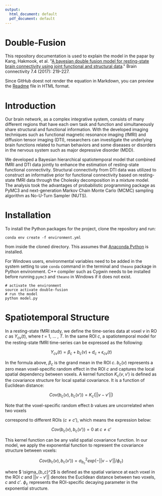 ```yaml
---
output:
  html_document: default
  pdf_document: default
---
```

# Double-Fusion
This repository documentation is used to explain the model in the papar by Kang, Hakmook, et al. "[A bayesian double fusion model for resting-state brain connectivity using joint functional and structural data](https://www.liebertpub.com/doi/abs/10.1089/brain.2016.0447)." Brain connectivity 7.4 (2017): 219-227.

Since GitHub doest not render the equation in Markdown, you can preview the [Readme](https://htmlpreview.github.io/?https://github.com/wangruinju/Double-Fusion/blob/master/README.html) file in HTML format. 

# Introduction

Our brain network, as a complex integrative system, consists of many different regions that have each own task and function and simultaneously share structural and functional information. With the developed imaging techniques such as functional magnetic resonance imaging (fMRI) and diffusion tensor imaging (DTI), researchers can investigate the underlying brain functions related to human behaviors and some diseases or disorders in the nervous system such as major depressive disorder (MDD).

We developed a Bayesian hierarchical spatiotemporal model that combined fMRI and DTI data jointly to enhance the estimation of resting-state functional connectivity. Structural connectivity from DTI data was utilized to construct an informative prior for functional connectivity based on resting-state fMRI data through the Cholesky decomposition in a mixture model. The analysis took the advantages of probabilistic programming package as PyMC3 and next-generation Markov Chain Monte Carlo (MCMC) sampling algorithm as No-U-Turn Sampler (NUTS). 

# Installation

To install the Python packages for the project, clone the repository and run:

```
conda env create -f environment.yml
```

from inside the cloned directory. This assumes that [Anaconda Python](https://www.continuum.io/downloads) is installed.

For Windows users, environmental variables need to be added in the system setting to use `conda` command in the terminal and `theano` package in Python environment. C++ compiler such as Cygwin needs to be installed before running `pymc3` and `theano` in Windows if it does not exist.

```
# activate the environment
source activate double-fusion
# run the model
python model.py
```

# Spatiotemporal Structure

In a resting-state fMRI study, we define the time-series data at voxel $v​$ in RO $c​$ as $Y_{cv}(t)​$, where $t​$ = 1, … , $T​$. In the same ROI $c​$, a spatiotemporal model for the resting-state fMRI time-series can be expressed as the following:

$$Y_{cv}(t) = \beta_c + b_{c}(v) + d_c + \epsilon_{cv}(t)$$

In the formula above, $\beta_c$ is the grand mean in the ROI $c$. $b_c(v)$ represents a zero mean voxel-specific random effect in the ROI $c$ and captures the local spatial dependency between voxels. A kernel function $K_c(v, v')$ is defined as the covariance structure for local spatial covariance. It is a function of Euclidean distance:

$$Cov(b_c(v), b_c(v')) = K_c(||v-v'||)$$

Note that the voxel-specific random effect $b$ values are uncorrelated when two voxels

correspond to different ROIs ($c \neq c'$), which means the expression below:

$$Cov(b_c(v), b_c(v')) = 0 \text{ at } c \neq c'$$

This kernel function can be any valid spatial covariance function. In our model, we apply the exponential function to represent the covariance structure between voxels:

$$Cov(b_c(v), b_c(v')) = \sigma_{b_c}^2exp(-||v-v'||/\phi_c)$$

where $ \sigma_{b_c}^2$ is defined as the spatial variance at each voxel in the ROI $c$ and $||v-v'||$ denotes the Euclidean distance between two voxels, $c$ and $c'$. $\phi_c$ represents the ROI-specific decaying parameter in the exponential structure.